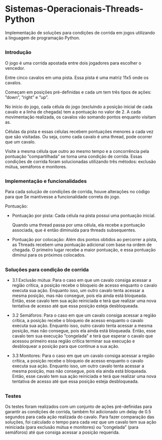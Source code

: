 # Sistemas-Operacionais-Threads-Python
 Implementação de soluções para condições de corrida em jogos utilizando a linguagem de programação Python.

##

<h3>Introdução</h3>

O jogo é uma corrida apostada entre dois jogadores para escolher o vencedor.

Entre cinco cavalos em uma pista. Essa pista é uma matriz 11x5 onde os cavalos.

Começam em posições pré-definidas e cada um tem três tipos de ações: ”down”, ”right” e ”up”. 

No início do jogo, cada célula do jogo (excluindo a posição inicial de cada cavalo e a linha de chegada) tem a pontuação no valor de 2. A cada movimentação realizada, os cavalos vão somando pontos enquanto visitam as.

Células da pista e essas células recebem pontuações menores a cada vez que são visitadas. Ou seja, como cada cavalo é uma thread, pode ocorrer que um cavalo.

Visite a mesma célula que outro ao mesmo tempo e a concorrência pela pontuação ”compartilhada” se torna uma condição de corrida. Essas condições de
corrida foram solucionadas utilizando três métodos: exclusão mútua, semáforos e monitores.

##

<h3>Implementação e funcionalidades</h3>

Para cada solução de condições de corrida, houve alterações no código para que
Se mantivesse a funcionalidade correta do jogo.

Pontuação:

- Pontuação por pista: Cada célula na pista possui uma pontuação inicial.

  Quando uma thread passa por uma célula, ela recebe a pontuação associada, que é então diminuída para threads subsequentes.

- Pontuação por colocação: Além dos pontos obtidos ao percorrer a pista, as Threads recebem uma pontuação adicional com base na ordem de chegada. O primeiro lugar recebe a maior pontuação, e essa pontuação diminui para os próximos colocados.

##

<h3>Soluções para condição de corrida</h3>

- 3.1 Exclusão mútua:
    Para o caso em que um cavalo consiga acessar a região crítica, a posição recebe o bloqueio de acesso enquanto o cavalo executa sua ação. Enquanto isso, um outro cavalo tenta acessar a mesma posição, mas não consegue, pois ela ainda está bloqueada. Então, esse cavalo tem sua ação reiniciada e terá que realizar uma nova tentativa de acesso até que essa posição esteja desbloqueada.

- 3.2 Semáforos: Para o caso em que um cavalo consiga acessar a região crítica, a posição recebe o bloqueio de acesso enquanto o cavalo executa sua ação. Enquanto isso, outro cavalo tenta acessar a mesma posição, mas não consegue, pois ela ainda está bloqueada. Então, esse cavalo tem sua execução ”congelada” e terá que esperar o cavalo que acessou primeiro essa região crítica terminar sua execução e desbloquear a posição para que continue a sua ação. 

- 3.3 Monitores: Para o caso em que um cavalo consiga acessar a região crítica, a posição recebe o bloqueio de acesso enquanto o cavalo executa sua ação. Enquanto isso, um outro cavalo tenta acessar a mesma posição, mas não consegue, pois ela ainda está bloqueada. Então, esse cavalo tem sua ação reiniciada e terá que realizar uma nova tentativa de acesso até que essa posição esteja desbloqueada.

##

<h3>Testes</h3>

Os testes foram realizados com um conjunto de ações pré-definidas para garantir as condições de corrida, também foi adicionado um delay de 0.5 segundos para cada ação realizada do cavalo. Para fazer comparação das soluções, foi calculado o tempo para cada vez que um cavalo tem sua ação reiniciada (para exclusão mútua e monitores) ou ”congelada” (para semáforos) até que consiga acessar a posição requerida.


